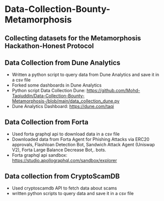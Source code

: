# Data-Collection-Bounty-Metamorphosis

## Collecting datasets for the Metamorphosis Hackathon-Honest Protocol

## Data Collection from Dune Analytics

- Written a python script to query data from Dune Analytics and save it in a csv file
- Forked some dashboards in Dune Analytics
- Python script Data Collection Dune: https://github.com/Mohd-Taqiuddin/Data-Collection-Bounty-Metamorphosis-/blob/main/data_collection_dune.py
- Dune Analytics Dashboard: https://dune.com/taqi


## Data Collection from Forta

- Used forta graphql api to download data in a csv file
- Downloaded data from Forta Agent for Phishing Attacks via ERC20 approvals, Flashloan Detection Bot, Sandwich Attack Agent (Uniswap V2), Forta Large Balance Decrease Bot,. bots.
- Forta graphql api sandbox: https://studio.apollographql.com/sandbox/explorer


## Data collection from CryptoScamDB

- Used cryptoscamdb API to fetch data about scams
- written python scripts to query data and save it in a csv file
